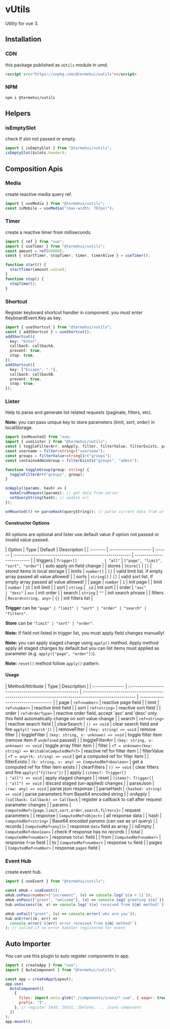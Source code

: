 # vUtils

Utility for vue 3.

## Installation

### CDN

this package published as `vUtils` module in umd.

```html
<script src="https://unpkg.com/@termehui/vutils"></script>
```

### NPM

```bash
npm i @termehui/vutils
```

## Helpers

### isEmptySlot

check if slot not passed or empty.

```ts
import { isEmptySlot } from "@termehui/vutils";
isEmptySlot($slots.header);
```

## Composition Apis

### Media

create reactive media query ref.

```ts
import { useMedia } from "@termehui/vutils";
const isMobile = useMedia("(max-width: 767px)");
```

### Timer

create a reactive timer from milliseconds.

```ts
import { ref } from "vue";
import { useTimer } from "@termehui/vutils";
const amount = ref(60000);
const { startTimer, stopTimer, timer, timerAlive } = useTimer();

function start() {
  startTimer(amount.value);
}
function stop() {
  stopTimer();
}
```

### Shortcut

Register keyboard shortcut handler in component. you must enter KeyboardEvent.Key as key.

```ts
import { useShortcut } from "@termehui/vutils";
const { addShortcut } = useShortcut();
addShortcut({
  key: "Enter",
  callback: callbackA,
  prevent: true,
  stop: true,
});
addShortcut({
  key: ["Escape", "-"],
  callback: callbackB,
  prevent: true,
  stop: true,
});
```

### Lister

Help to parse and generate list related requests (paginate, filters, etc).

**Note:** you can pass unique key to store parameters (limit, sort, order) in localStorage.

```ts
import {onMounted} from "vue;
import { useLister } from "@termehui/vutils";
const { toggleFilterArr, onApply, filter, filterValue, filterExists, parseHash } = useLister(options, "admin-users");
const username = filter<string>("username");
const groups = filterValue<string[]>("groups");
const containsAdminGroup = filterExists("groups", "admin");

function toggleGroup(group: string) {
  toggleFilterArr("groups", group);
}

onApply((params, hash) => {
  makeCrudRequest(params); // get data from server
  setQueryString(hash); // update url
});

onMounted(() => parseHash(queryString)); // parse current data from url
```

#### Constructor Options

All options are optional and lister use default value if option not passed or invalid value passed.

| Option   | Type                  | Default | Description                                                |
| :------- | :-------------------- | :------ | :--------------------------------------------------------- | -------------------------- |
| triggers | `Trigger[]            | "all"`  | `["page", "limit", "sort", "order"]`                       | auto apply on field change |
| stores   | `Store[]`             | `[]`    | stored items in local storage                              |
| limits   | `number[]`            | `[]`    | valid limit list. if empty array passed all value allowed! |
| sorts    | `string[]`            | `[]`    | valid sort list. if empty array passed all value allowed!  |
| page     | `number`              | `1`     | init page                                                  |
| limit    | `number`              | `25`    | init limit                                                 |
| sort     | `string`              | `_id`   | init sort                                                  |
| order    | `"asc"                | "desc"` | `asc`                                                      | init order                 |
| search   | `string`              | `""`    | init search phrase                                         |
| filters  | `Record<string, any>` | `{}`    | init filters list                                          |

**Trigger** can be `"page" | "limit" | "sort" | "order" | "search" | "filters"`.

**Store** can be `"limit" | "sort" | "order"`.

**Note:** if field not listed in trigger list, you must apply field changes manually!

**Note:** you can apply staged change using `apply()` method. Apply method apply all staged changes by default but you can list items must applied as parameter (e.g. `apply(["page", "order"])`).

**Note:** `reset()` method follow `apply()` pattern.

#### Usage

| Method/Attribute | Type                                                   | Description                                                                                              |
| :--------------- | :----------------------------------------------------- | :------------------------------------------------------------------------------------------------------- | ----------------------------------- |
| page             | `ref<number>`                                          | reactive page field                                                                                      |
| limit            | `ref<number>`                                          | reactive limit field                                                                                     |
| sort             | `ref<string>`                                          | reactive sort field                                                                                      |
| order            | `ref<OrderType>`                                       | reactive order field. accept 'asc' and 'desc' only. this field automatically change on sort value change |
| search           | `ref<string>`                                          | reactive search field                                                                                    |
| clearSearch      | `() => void`                                           | clear search field and fire `apply(['search'])`                                                          |
| removeFilter     | `(key: string) => void`                                | remove filter                                                                                            |
| toggleFilter     | `(key: string, v: unknown) => void`                    | toggle filter item (remove item if `undefined` passed)                                                   |
| toggleFilterArr  | `(key: string, v: unknown) => void`                    | toggle array filter item                                                                                 |
| filter           | `<T = unknown>(key: string) => WritableComputedRef<T>` | reactive ref for filter item                                                                             |
| filterValue      | `<T = any>(k: string) => void`                         | get a computed ref for filter item                                                                       |
| filterExists     | `(k: string, v: any) => ComputedRef<boolean>`          | get a computed ref for filter item exists                                                                |
| clearFilters     | `() => void`                                           | clear filters and fire `apply(["filters"])`                                                              |
| apply            | `(items?: Trigger[]                                    | "all") => void`                                                                                          | apply staged changes                |
| reset            | `(items?: Trigger[]                                    | "all") => void`                                                                                          | discard staged (un-applied) changes |
| parseJson        | `(raw: any) => void`                                   | parse json response                                                                                      |
| parseHash        | `(hashed: string) => void`                             | parse parameters from Base64 encoded string                                                              |
| onApply          | `(callback: Callback) => Callback`                     | register a callback to call after request parameter changes                                              |
| params           | `ComputedRef<{page,limit,sort,order,search,filters}>`  | request parameters                                                                                       |
| response         | `ComputedRef<Object>`                                  | all response data                                                                                        |
| hash             | `ComputedRef<string>`                                  | Base64 encoded _params_ (can use as url query)                                                           |
| records          | `ComputedRef<any[]>`                                   | response `data` field as array                                                                           |
| isEmpty          | `ComputedRef<boolean>`                                 | check if response has no _records_                                                                       |
| total            | `ComputedRef<number>`                                  | response `total` field                                                                                   |
| from             | `ComputedRef<number>`                                  | response `from` field                                                                                    |
| to               | `ComputedRef<number>`                                  | response `to` field                                                                                      |
| pages            | `ComputedRef<number>`                                  | response `pages` field                                                                                   |

### Event Hub

create event hub.

```ts
import { useEvent } from "@termehui/vutils";

const eHub = useEvent();
eHub.onPass<number>("increment", (v) => console.log(`${v + 1}`));
eHub.onPass(["greet", "welcome"], (v) => console.log(`greeting ${v}`));
hub.onSuccess((m, v) => console.log(`${v} received from ${m} method!`)); // called if no receiver func registered for event

eHub.onFail("greet", (v) => console.error(`who are you`));
hub.onError((m, err) =>
  console.error(`${err} error received from ${m} method!`)
); // called if no error handler registered for event
```

## Auto Importer

You can use this plugin to auto register components to app.

```js
import { createApp } from "vue";
import { AutoComponent } from "@termehui/vutils";

const app = createApp(Layout);
app.use(
  AutoComponent([
    {
      files: import.meta.glob("./components/icons/*.vue", { eager: true }), // vite function to get files list
      prefix: "I",
    }, // register IAdd, IEdit, IDelete, ... icons component
  ])
);
app.mount();
```
